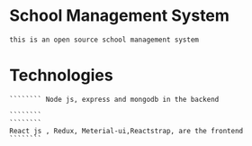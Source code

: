 # School Management System 
    this is an open source school management system 
# Technologies

    ```````` Node js, express and mongodb in the backend

    ````````
    ````````
    React js , Redux, Meterial-ui,Reactstrap, are the frontend
    ````````

